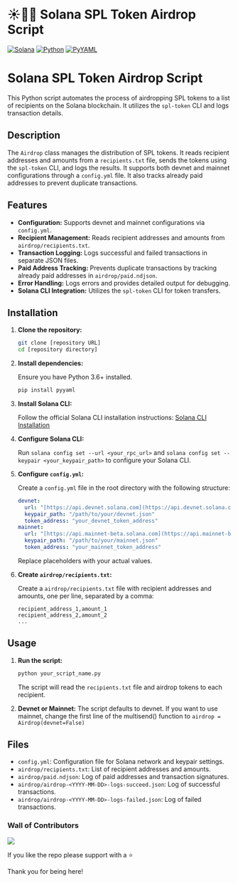 # ☀️🐍📄 Solana SPL Token Airdrop Script

[![Solana](https://img.shields.io/badge/Solana-%23000000.svg?style=for-the-badge&logo=solana&logoColor=white)](https://solana.com/) [![Python](https://img.shields.io/badge/python-3670A0?style=for-the-badge&logo=python&logoColor=ffdd54)](https://www.python.org/) [![PyYAML](https://img.shields.io/badge/PyYAML-%230077BE.svg?style=for-the-badge&logo=PyYAML&logoColor=white)](https://pyyaml.org/)

# Solana SPL Token Airdrop Script

This Python script automates the process of airdropping SPL tokens to a list of recipients on the Solana blockchain. It utilizes the `spl-token` CLI and logs transaction details.

## Description

The `Airdrop` class manages the distribution of SPL tokens. It reads recipient addresses and amounts from a `recipients.txt` file, sends the tokens using the `spl-token` CLI, and logs the results. It supports both devnet and mainnet configurations through a `config.yml` file. It also tracks already paid addresses to prevent duplicate transactions.

## Features

-   **Configuration:** Supports devnet and mainnet configurations via `config.yml`.
-   **Recipient Management:** Reads recipient addresses and amounts from `airdrop/recipients.txt`.
-   **Transaction Logging:** Logs successful and failed transactions in separate JSON files.
-   **Paid Address Tracking:** Prevents duplicate transactions by tracking already paid addresses in `airdrop/paid.ndjson`.
-   **Error Handling:** Logs errors and provides detailed output for debugging.
-   **Solana CLI Integration:** Utilizes the `spl-token` CLI for token transfers.

## Installation

1.  **Clone the repository:**

    ```bash
    git clone [repository URL]
    cd [repository directory]
    ```

2.  **Install dependencies:**

    Ensure you have Python 3.6+ installed.

    ```bash
    pip install pyyaml
    ```

3.  **Install Solana CLI:**

    Follow the official Solana CLI installation instructions: [Solana CLI Installation](https://docs.solana.com/cli/install)

4.  **Configure Solana CLI:**

    Run `solana config set --url <your_rpc_url>` and `solana config set --keypair <your_keypair_path>` to configure your Solana CLI.

5.  **Configure `config.yml`:**

    Create a `config.yml` file in the root directory with the following structure:

    ```yaml
    devnet:
      url: "[https://api.devnet.solana.com](https://api.devnet.solana.com)"
      keypair_path: "/path/to/your/devnet.json"
      token_address: "your_devnet_token_address"
    mainnet:
      url: "[https://api.mainnet-beta.solana.com](https://api.mainnet-beta.solana.com)"
      keypair_path: "/path/to/your/mainnet.json"
      token_address: "your_mainnet_token_address"
    ```

    Replace placeholders with your actual values.

6.  **Create `airdrop/recipients.txt`:**

    Create a `airdrop/recipients.txt` file with recipient addresses and amounts, one per line, separated by a comma:

    ```
    recipient_address_1,amount_1
    recipient_address_2,amount_2
    ...
    ```

## Usage

1.  **Run the script:**

    ```bash
    python your_script_name.py
    ```

    The script will read the `recipients.txt` file and airdrop tokens to each recipient.

2.  **Devnet or Mainnet:**
    The script defaults to devnet. If you want to use mainnet, change the first line of the multisend() function to `airdrop = Airdrop(devnet=False)`

## Files

-   `config.yml`: Configuration file for Solana network and keypair settings.
-   `airdrop/recipients.txt`: List of recipient addresses and amounts.
-   `airdrop/paid.ndjson`: Log of paid addresses and transaction signatures.
-   `airdrop/airdrop-<YYYY-MM-DD>-logs-succeed.json`: Log of successful transactions.
-   `airdrop/airdrop-<YYYY-MM-DD>-logs-failed.json`: Log of failed transactions.


### Wall of Contributors
<a href="https://github.com/leftkats/solana-spl-airdrop/graphs/contributors">
  <img src="https://contrib.rocks/image?repo=leftkats/solana-spl-airdrop" />
</a>

If you like the repo please support with a :star:

Thank you for being here!